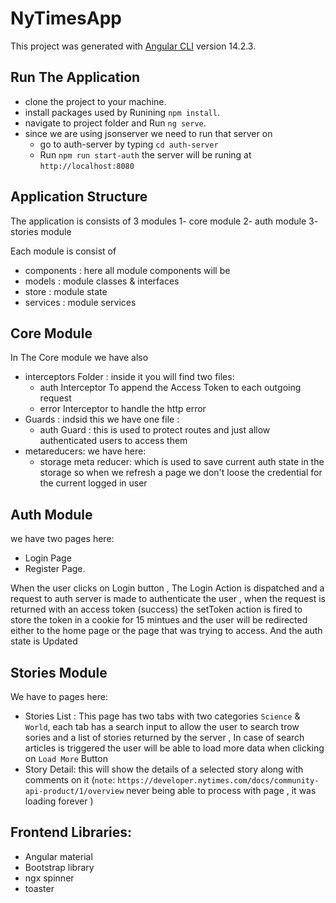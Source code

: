 # NyTimesApp

This project was generated with [Angular CLI](https://github.com/angular/angular-cli) version 14.2.3.

## Run The Application
 - clone the project to your machine.
 - install packages used by Runining `npm install`.
 - navigate to project folder and Run `ng serve`.
 - since we are using jsonserver we need to run that server on 
   - go to auth-server by typing `cd auth-server`
   - Run `npm run start-auth`
the server will be runing at `http://localhost:8080`


## Application Structure
The application is consists of 3 modules
 1- core module 
 2- auth module 
 3- stories module 

Each module is consist of 
 - components : here all module components will be
 - models : module classes & interfaces
 - store : module state 
 - services : module services

## Core Module
In The Core module we have also 
- interceptors Folder  : inside it you will find two files:
  - auth Interceptor To append the Access Token to each outgoing request
  - error Interceptor to handle the http error 
- Guards : indsid this we have one file :
  - auth Guard : this is used to protect routes and just allow authenticated users to access them
- metareducers: we have here:
  - storage meta reducer: which is used to save current auth state in the storage so when we refresh a page we don't loose the credential  for the current logged in user

## Auth Module
we have two pages here:
- Login Page 
- Register Page.

When the user clicks on Login button , The Login Action is dispatched and a request to auth server is made to authenticate the user , when the request is returned with an access token (success) the setToken action is fired to store the token in a cookie for 15 mintues and the user will be redirected either to the home page or the page that was trying to access. And the auth state is Updated 

## Stories Module
We have to pages here:
  - Stories List :
     This page has two tabs with two categories `Science` & `World`,
     each tab has a search input to allow the user to search trow sories
     and a list of stories returned by the server ,
     In case of search articles is triggered the user will be able to load more data when clicking on `Load More` Button 
 -  Story Detail:
    this  will show the details of a selected story along with comments on it (`note`: `https://developer.nytimes.com/docs/community-api-product/1/overview` never being able to process with page , it was loading forever )
 

## Frontend Libraries:
  - Angular material 
  - Bootstrap library
  - ngx spinner 
  - toaster 
